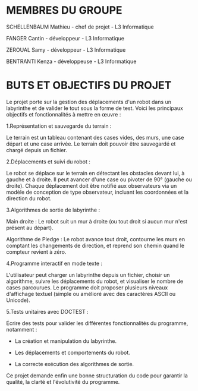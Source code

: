 # MEMBRES DU GROUPE

SCHELLENBAUM Mathieu - chef de projet - L3 Informatique

FANGER Cantin - développeur - L3 Informatique

ZEROUAL Samy - développeur - L3 Informatique

BENTRANTI Kenza - développeuse - L3 Informatique

# BUTS ET OBJECTIFS DU PROJET

Le projet porte sur la gestion des déplacements d'un robot dans un labyrinthe et de valider le tout sous la forme de test.
Voici les principaux objectifs et fonctionnalités à mettre en œuvre :

1.Représentation et sauvegarde du terrain :

Le terrain est un tableau contenant des cases vides, des murs, une case départ et une case arrivée.
Le terrain doit pouvoir être sauvegardé et chargé depuis un fichier.

2.Déplacements et suivi du robot :

Le robot se déplace sur le terrain en détectant les obstacles devant lui, à gauche et à droite.
Il peut avancer d'une case ou pivoter de 90° (gauche ou droite).
Chaque déplacement doit être notifié aux observateurs via un modèle de conception de type observateur, incluant les coordonnées et la direction du robot.

3.Algorithmes de sortie de labyrinthe :

Main droite : Le robot suit un mur à droite (ou tout droit si aucun mur n'est présent au départ).

Algorithme de Pledge : Le robot avance tout droit, contourne les murs en comptant les changements de direction, et reprend son chemin quand le compteur revient à zéro.

4.Programme interactif en mode texte :

L'utilisateur peut charger un labyrinthe depuis un fichier, choisir un algorithme, suivre les déplacements du robot, et visualiser le nombre de cases parcourues.
Le programme doit proposer plusieurs niveaux d'affichage textuel (simple ou amélioré avec des caractères ASCII ou Unicode).

5.Tests unitaires avec DOCTEST :

Écrire des tests pour valider les différentes fonctionnalités du programme, notamment :

- La création et manipulation du labyrinthe.
  
- Les déplacements et comportements du robot.
  
- La correcte exécution des algorithmes de sortie.

  
Ce projet demande enfin une bonne structuration du code pour garantir la qualité, la clarté et l'évolutivité du programme.
